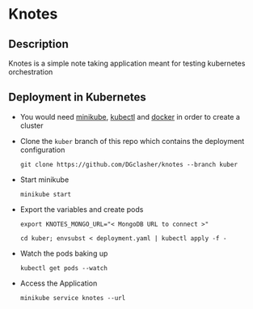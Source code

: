 # Knotes

## Description

Knotes is a simple note taking application meant for testing kubernetes orchestration

## Deployment in Kubernetes

+ You would need [minikube](https://minikube.sigs.k8s.io/docs/start/), [kubectl](https://kubernetes.io/docs/tasks/tools/install-kubectl-linux/) and [docker](https://docs.docker.com/engine/install/) in order to create a cluster

+ Clone the `kuber` branch of this repo which contains the deployment configuration
  ```
  git clone https://github.com/DGclasher/knotes --branch kuber
  ```

+ Start minikube
  ```
  minikube start
  ```

+ Export the variables and create pods
  ```
  export KNOTES_MONGO_URL="< MongoDB URL to connect >"
  ```
  ```
  cd kuber; envsubst < deployment.yaml | kubectl apply -f -
  ```

+ Watch the pods baking up
  ```
  kubectl get pods --watch
  ```

+ Access the Application
  ```
  minikube service knotes --url
  ```
